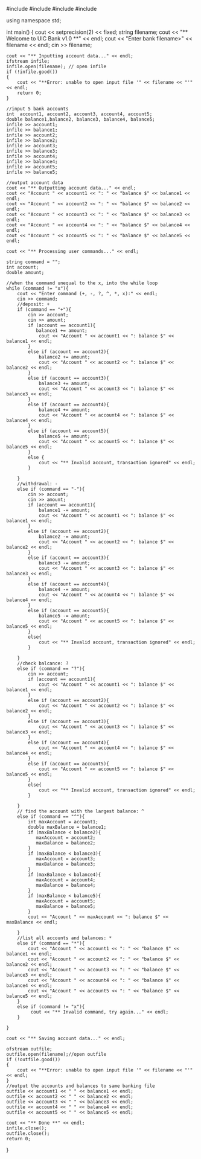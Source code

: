 #include <iostream>
#include <fstream>
#include <string>
#include <iomanip>

using namespace std;

int main()
{
    cout << setprecision(2) << fixed; 
    string filename;
    cout << "** Welcome to UIC Bank v1.0 **" << endl;
    cout << "Enter bank filename>" << filename << endl;
    cin >> filename;

    cout << "** Inputting account data..." << endl;
    ifstream infile;
    infile.open(filename); // open infile
    if (!infile.good())
    {
        cout << "**Error: unable to open input file '" << filename << "'" << endl;
        return 0;
    }
    
    //input 5 bank accounts
    int  account1, account2, account3, account4, account5;
    double balance1,balance2, balance3, balance4, balance5;
    infile >> account1;
    infile >> balance1;
    infile >> account2;
    infile >> balance2;
    infile >> account3;
    infile >> balance3;
    infile >> account4;
    infile >> balance4;
    infile >> account5;
    infile >> balance5;
    
    //output account data
    cout << "** Outputting account data..." << endl;
    cout << "Account " << account1 << ": " << "balance $" << balance1 << endl;
    cout << "Account " << account2 << ": " << "balance $" << balance2 << endl;
    cout << "Account " << account3 << ": " << "balance $" << balance3 << endl;
    cout << "Account " << account4 << ": " << "balance $" << balance4 << endl;
    cout << "Account " << account5 << ": " << "balance $" << balance5 << endl;
      
    cout << "** Processing user commands..." << endl;
      
    string command = "";
    int account;
    double amount;
    
    //when the command unequal to the x, into the while loop
    while (command != "x"){
        cout << "Enter command (+, -, ?, ^, *, x):" << endl;
        cin >> command;
        //deposit: +
        if (command == "+"){
            cin >> account;
            cin >> amount;
            if (account == account1){
               balance1 += amount;
                cout << "Account " << account1 << ": balance $" << balance1 << endl;
            }
            else if (account == account2){
                balance2 += amount;
                cout << "Account " << account2 << ": balance $" << balance2 << endl;
            }
            else if (account == account3){
                balance3 += amount;
                cout << "Account " << account3 << ": balance $" << balance3 << endl;
            }
            else if (account == account4){
                balance4 += amount;
                cout << "Account " << account4 << ": balance $" << balance4 << endl;
            }
            else if (account == account5){
                balance5 += amount;
                cout << "Account " << account5 << ": balance $" << balance5 << endl;
            }
            else {
                cout << "** Invalid account, transaction ignored" << endl;
            }
    
        }
        //withdrawal: -
        else if (command == "-"){
            cin >> account;
            cin >> amount;
            if (account == account1){
                balance1 -= amount;
                cout << "Account " << account1 << ": balance $" << balance1 << endl;   
            }
            else if (account == account2){
                balance2 -= amount;
                cout << "Account " << account2 << ": balance $" << balance2 << endl;
            }
            else if (account == account3){
                balance3 -= amount;
                cout << "Account " << account3 << ": balance $" << balance3 << endl;
            }
            else if (account == account4){
                balance4 -= amount;
                cout << "Account " << account4 << ": balance $" << balance4 << endl;
            }
            else if (account == account5){
                balance5 -= amount;
                cout << "Account " << account5 << ": balance $" << balance5 << endl;
            }
            else{
                cout << "** Invalid account, transaction ignored" << endl;
            }
         
        }
        //check balcance: ?
        else if (command == "?"){
            cin >> account;
            if (account == account1){
                cout << "Account " << account1 << ": balance $" << balance1 << endl; 
            }
            else if (account == account2){
                cout << "Account " << account2 << ": balance $" << balance2 << endl;
            }
            else if (account == account3){
                cout << "Account " << account3 << ": balance $" << balance3 << endl;
            }
            else if (account == account4){
                cout << "Account " << account4 << ": balance $" << balance4 << endl;
            }
            else if (account == account5){
                cout << "Account " << account5 << ": balance $" << balance5 << endl;
            }
            else{
                cout << "** Invalid account, transaction ignored" << endl;   
            }

        }
        // find the account with the largest balance: ^
        else if (command == "^"){
            int maxAccount = account1;
            double maxBalance = balance1;
            if (maxBalance < balance2){
               maxAccount = account2;
               maxBalance = balance2;
            }
            if (maxBalance < balance3){
               maxAccount = account3;
               maxBalance = balance3;
            }
            if (maxBalance < balance4){
               maxAccount = account4;
               maxBalance = balance4;
            }
            if (maxBalance < balance5){
               maxAccount = account5;
               maxBalance = balance5;
            }
            cout << "Account " << maxAccount << ": balance $" << maxBalance << endl;
          
        }
        //list all accounts and balances: *
        else if (command == "*"){
            cout << "Account " << account1 << ": " << "balance $" << balance1 << endl;
            cout << "Account " << account2 << ": " << "balance $" << balance2 << endl;
            cout << "Account " << account3 << ": " << "balance $" << balance3 << endl;
            cout << "Account " << account4 << ": " << "balance $" << balance4 << endl;
            cout << "Account " << account5 << ": " << "balance $" << balance5 << endl;
        }
        else if (command != "x"){
             cout << "** Invalid command, try again..." << endl;
        }
        
    }
    
    cout << "** Saving account data..." << endl;
    
    ofstream outfile;
    outfile.open(filename);//open outfile
    if (!outfile.good())
    {
        cout << "**Error: unable to open input file '" << filename << "'" << endl;
    }
    //output the accounts and balances to same banking file
    outfile << account1 << " " << balance1 << endl;
    outfile << account2 << " " << balance2 << endl;
    outfile << account3 << " " << balance3 << endl;
    outfile << account4 << " " << balance4 << endl;
    outfile << account5 << " " << balance5 << endl;
    
    cout << "** Done **" << endl;
    infile.close();
    outfile.close();
    return 0;
}
